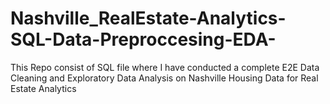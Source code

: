 # Nashville_RealEstate-Analytics-SQL-Data-Preproccesing-EDA-
This Repo consist of SQL file where I have conducted a complete E2E Data Cleaning and Exploratory Data Analysis on Nashville Housing Data  for Real Estate Analytics

